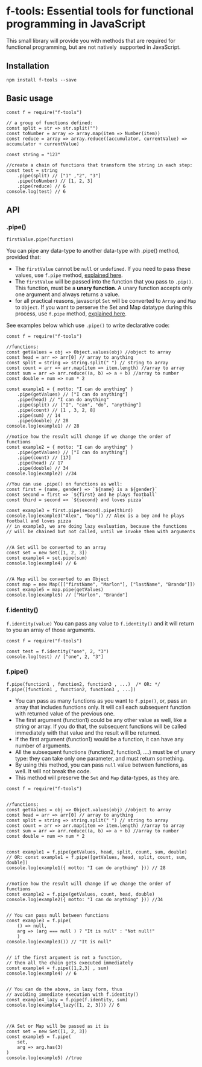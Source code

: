 # f-tools: Essential tools for functional programming in JavaScript
This small library will provide you with methods that are required for functional programming, but are not natively   supported in JavaScript.
## Installation
`npm install f-tools --save`

## Basic usage 
```
const f = require("f-tools")

// a group of functions defined:
const split = str => str.split("")
const toNumber = array => array.map(item => Number(item))
const reduce = array => array.reduce((accumulator, currentValue) => accumulator + currentValue)

const string = "123"

//create a chain of functions that transform the string in each step:
const test = string
	.pipe(split) // ["1" ,"2", "3"]
	.pipe(toNumber) // [1, 2, 3]
	.pipe(reduce) // 6
console.log(test) // 6
```
## API
### .pipe()
`firstValue.pipe(function)`

You can pipe any data-type to another data-type with .pipe() method, provided that:
* The `firstValue` cannot be `null` or `undefined`. If you need to pass these values, use `f.pipe` method, [explained here](https://github.com/seven-deuce/f-tools/blob/master/README.md#fpipe).
* The `firstValue` will be passed into the function that you pass to `.pip()`. This function, must be a **unary function**. A unary function accepts only one argument and always returns a value.
* for all practical reasons, javascript `Set` will be converted to `Array` and `Map` to `Object`. If you want to perserve the Set and Map datatype during this process, use `f.pipe` method, [explained here](https://github.com/seven-deuce/f-tools/blob/master/README.md#fpipe). 

See examples below which use `.pipe()` to write declarative code:

```
const f = require("f-tools")

//functions:
const getValues = obj => Object.values(obj) //object to array
const head = arr => arr[0] // array to anything
const split = string => string.split(" ") // string to array
const count = arr => arr.map(item => item.length) //array to array
const sum = arr => arr.reduce((a, b) => a + b) //array to number
const double = num => num * 2

const example1 = { motto: "I can do anything" }
	.pipe(getValues) // ["I can do anything"]
	.pipe(head) // "I can do anything"
	.pipe(split) // ["I", "can", "do", "anything"]
	.pipe(count) // [1 , 3, 2, 8]
	.pipe(sum) // 14
	.pipe(double) // 28
console.log(example1) // 28

//notice how the result will change if we change the order of functions
const example2 = { motto: "I can do anything" }
	.pipe(getValues) // ["I can do anything"]
	.pipe(count) // [17]
	.pipe(head) // 17
	.pipe(double) // 34
console.log(example2) //34

//You can use .pipe() on functions as well:
const first = (name, gender) => `${name} is a ${gender}`
const second = first => `${first} and he plays football`
const third = second => `${second} and loves pizza`

const example3 = first.pipe(second).pipe(third)
console.log(example3("Alex", "boy")) // Alex is a boy and he plays football and loves pizza
// in example3, we are doing lazy evaluation, because the functions 
// will be chained but not called, until we invoke them with arguments


//A Set will be converted to an array
const set = new Set([1, 2, 3])
const example4 = set.pipe(sum)
console.log(example4) // 6


//A Map will be converted to an Object
const map = new Map([["firstName", "Marlon"], ["lastName", "Brando"]])
const example5 = map.pipe(getValues)
console.log(example5) // ["Marlon", "Brando"]
```

### f.identity()
`f.identity(value)`
You can pass any value to `f.identity()` and it will return to you an array of those arguments.

```
const f = require("f-tools")

const test = f.identity("one", 2, "3")
console.log(test) // ["one", 2, "3"]

```


### f.pipe()
`f.pipe(function1 , function2, function3 , ...) 
/* OR: */ f.pipe([function1 , function2, function3 , ...])`

* You can pass as many functions as you want to `f.pipe()`, or, pass an array that includes functions only. It will call each subsequent function with returned value of the previous one.
* The first argument (function1) could be any other value as well, like a string or array. If you do that, the subsequent functions will be called immediately with that value and the result will be returned.
* If the first argument (function1) would be a function, it can have any number of arguments.
* All the subsequent functions (function2, function3, ....) must be of unary type: they can take only one parameter, and must return something.
* By using this method, you can pass `null` value between functions, as well. It will not break the code.
* This method will preserve the `Set` and `Map` data-types, as they are.

```
const f = require("f-tools")


//functions:
const getValues = obj => Object.values(obj) //object to array
const head = arr => arr[0] // array to anything
const split = string => string.split(" ") // string to array
const count = arr => arr.map(item => item.length) //array to array
const sum = arr => arr.reduce((a, b) => a + b) //array to number
const double = num => num * 2


const example1 = f.pipe(getValues, head, split, count, sum, double)
// OR: const example1 = f.pipe([getValues, head, split, count, sum, double])
console.log(example1({ motto: "I can do anything" })) // 28


//notice how the result will change if we change the order of functions
const example2 = f.pipe(getValues, count, head, double)
console.log(example2({ motto: "I can do anything" })) //34


// You can pass null between functions
const example3 = f.pipe(
	() => null,
	arg => (arg === null ) ? "It is null" : "Not null!"
	)
console.log(example3()) // "It is null" 


// if the first argument is not a function, 
// then all the chain gets executed immediately
const example4 = f.pipe([1,2,3] , sum)
console.log(example4) // 6


// You can do the above, in lazy form, thus
// avoiding immediate execution with f.identity()
const example4_lazy = f.pipe(f.identity, sum)
console.log(example4_lazy([1, 2, 3])) // 6



//A Set or Map will be passed as it is
const set = new Set([1, 2, 3])
const example5 = f.pipe(
	set,
	arg => arg.has(3)
)
console.log(example5) //true
```
